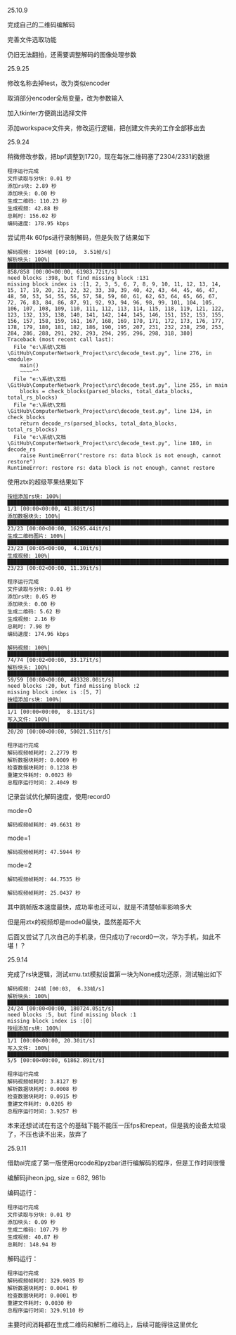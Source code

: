 25.10.9

完成自己的二维码编解码

完善文件选取功能

仍旧无法翻拍，还需要调整解码的图像处理参数





25.9.25

修改名称去掉test，改为类似encoder

取消部分encoder全局变量，改为参数输入

[^]: 这种东西就该写成类的，没经验属于是

加入tkinter方便跳出选择文件

添加workspace文件夹，修改运行逻辑，把创建文件夹的工作全部移出去





25.9.24

稍微修改参数，把bpf调整到1720，现在每张二维码塞了2304/2331的数据

```
程序运行完成
文件读取与分块: 0.01 秒
添加rs块: 2.89 秒
添加块头: 0.00 秒
生成二维码: 110.23 秒
生成视频: 42.88 秒
总耗时: 156.02 秒
编码速度: 178.95 kbps
```

尝试用4k 60fps进行录制解码，但是失败了结果如下

```
解码视频: 1934帧 [09:10,  3.51帧/s]
解析块头: 100%|███████████████████████████████████████████████████████████████████████████████████████████| 858/858 [00:00<00:00, 61983.72it/s]
need blocks :398, but find missing block :131
missing block index is :[1, 2, 3, 5, 6, 7, 8, 9, 10, 11, 12, 13, 14, 15, 17, 19, 20, 21, 22, 32, 33, 38, 39, 40, 42, 43, 44, 45, 46, 47, 48, 50, 53, 54, 55, 56, 57, 58, 59, 60, 61, 62, 63, 64, 65, 66, 67, 72, 76, 83, 84, 86, 87, 91, 92, 93, 94, 96, 98, 99, 101, 104, 105, 106, 107, 108, 109, 110, 111, 112, 113, 114, 115, 118, 119, 121, 122, 123, 132, 135, 138, 140, 141, 142, 144, 145, 146, 151, 152, 153, 155, 156, 157, 158, 159, 161, 167, 168, 169, 170, 171, 172, 173, 176, 177, 178, 179, 180, 181, 182, 186, 190, 195, 207, 231, 232, 238, 250, 253, 284, 286, 288, 291, 292, 293, 294, 295, 296, 298, 318, 380]
Traceback (most recent call last):
  File "e:\系统\文档\GitHub\ComputerNetwork_Project\src\decode_test.py", line 276, in <module>
    main()
    ~~~~^^
  File "e:\系统\文档\GitHub\ComputerNetwork_Project\src\decode_test.py", line 255, in main
    blocks = check_blocks(parsed_blocks, total_data_blocks, total_rs_blocks)
  File "e:\系统\文档\GitHub\ComputerNetwork_Project\src\decode_test.py", line 134, in check_blocks
    return decode_rs(parsed_blocks, total_data_blocks, total_rs_blocks)
  File "e:\系统\文档\GitHub\ComputerNetwork_Project\src\decode_test.py", line 180, in decode_rs
    raise RuntimeError("restore rs: data block is not enough, cannot restore")
RuntimeError: restore rs: data block is not enough, cannot restore
```

使用ztx的超级苹果结果如下

```
按组添加rs块: 100%|█████████████████████████████████████████████████████████████████████████████████████████████████████| 1/1 [00:00<00:00, 41.80it/s]
添加数据块头: 100%|████████████████████████████████████████████████████████████████████████████████████████████████| 23/23 [00:00<00:00, 16295.44it/s] 
生成二维码图片: 100%|█████████████████████████████████████████████████████████████████████████████████████████████████| 23/23 [00:05<00:00,  4.10it/s] 
生成视频: 100%|███████████████████████████████████████████████████████████████████████████████████████████████████████| 23/23 [00:02<00:00, 11.39it/s]

程序运行完成
文件读取与分块: 0.01 秒
添加rs块: 0.05 秒
添加块头: 0.00 秒
生成二维码: 5.62 秒
生成视频: 2.16 秒
总耗时: 7.98 秒
编码速度: 174.96 kbps
```

```
解码视频: 100%|███████████████████████████████████████████████████████████████████████████████████████████████████████| 74/74 [00:02<00:00, 33.17it/s] 
解析块头: 100%|███████████████████████████████████████████████████████████████████████████████████████████████████| 59/59 [00:00<00:00, 483328.00it/s] 
need blocks :20, but find missing block :2
missing block index is :[5, 7]
按组添加rs块: 100%|█████████████████████████████████████████████████████████████████████████████████████████████████████| 1/1 [00:00<00:00,  8.13it/s] 
写入文件: 100%|████████████████████████████████████████████████████████████████████████████████████████████████████| 20/20 [00:00<00:00, 50021.51it/s] 

程序运行完成
解码视频帧耗时: 2.2779 秒
解析数据块耗时: 0.0009 秒
检查数据块耗时: 0.1238 秒
重建文件耗时: 0.0023 秒
总程序运行时间: 2.4049 秒
```

记录尝试优化解码速度，使用record0

mode=0

```
解码视频帧耗时: 49.6631 秒
```

mode=1

```
解码视频帧耗时: 47.5944 秒
```

mode=2

```
解码视频帧耗时: 44.7535 秒
```

```
解码视频帧耗时: 25.0437 秒
```

其中跳帧版本速度最快，成功率也还可以，就是不清楚帧率影响多大

但是用ztx的视频却是mode0最快，虽然差距不大



后面又尝试了几次自己的手机录，但只成功了record0一次，华为手机，如此不堪！？





25.9.14

完成了rs块逻辑，测试xmu.txt模拟设置第一块为None成功还原，测试输出如下

```
解码视频: 24帧 [00:03,  6.33帧/s]
解析块头: 100%|█████████████████████████████████████████████████████████████████████████████████████████████████| 24/24 [00:00<00:00, 180724.05it/s] 
need blocks :5, but find missing block :1
missing block index is :[0]
按组添加rs块: 100%|███████████████████████████████████████████████████████████████████████████████████████████████████| 1/1 [00:00<00:00, 20.30it/s] 
写入文件: 100%|████████████████████████████████████████████████████████████████████████████████████████████████████| 5/5 [00:00<00:00, 61862.89it/s] 

程序运行完成
解码视频帧耗时: 3.8127 秒
解析数据块耗时: 0.0008 秒
检查数据块耗时: 0.0915 秒
重建文件耗时: 0.0205 秒
总程序运行时间: 3.9257 秒
```

本来还想试试在有这个的基础下能不能压一压fps和repeat，但是我的设备太垃圾了，不压也读不出来，放弃了



25.9.11

借助ai完成了第一版使用qrcode和pyzbar进行编解码的程序，但是工作时间很慢

编解码jiheon.jpg, size = 682, 981b

编码运行：

```
程序运行完成
文件读取与分块: 0.01 秒
添加块头: 0.09 秒
生成二维码: 107.79 秒
生成视频: 40.87 秒
总耗时: 148.94 秒
```

解码运行：

```
程序运行完成
解码视频帧耗时: 329.9035 秒
解析数据块耗时: 0.0041 秒
检查数据块耗时: 0.0001 秒
重建文件耗时: 0.0030 秒
总程序运行时间: 329.9110 秒
```

主要时间消耗都在生成二维码和解析二维码上，后续可能得往这里优化